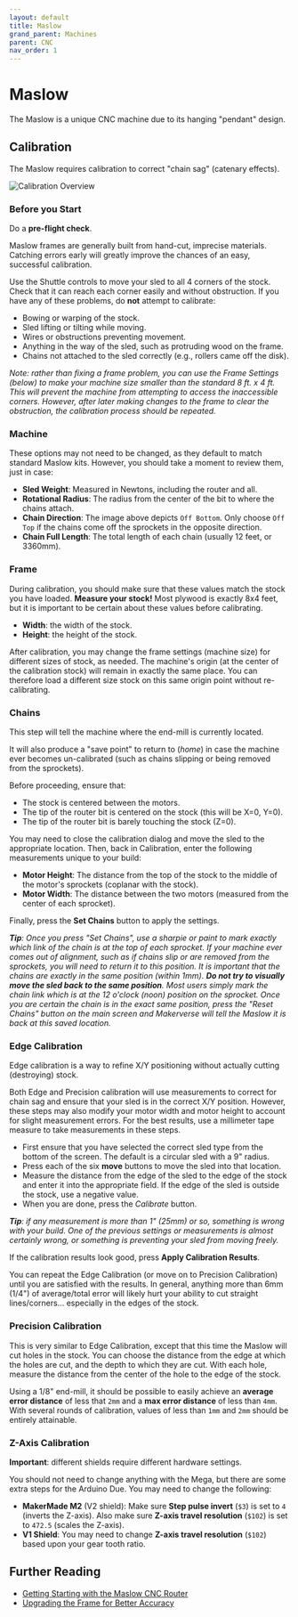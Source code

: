 ```yaml
---
layout: default
title: Maslow
grand_parent: Machines
parent: CNC
nav_order: 1
---
```


# Maslow

The Maslow is a unique CNC machine due to its hanging "pendant" design.

## Calibration

The Maslow requires calibration to correct "chain sag" (catenary effects).

![Calibration Overview](/assets/machines/maslow/calibration_overview.png)

### Before you Start

Do a **pre-flight check**.

Maslow frames are generally built from hand-cut, imprecise materials. Catching errors early will greatly improve the chances of an easy, successful calibration.

Use the Shuttle controls to move your sled to all 4 corners of the stock. Check that it can reach each corner easily and without obstruction. If you have any of these problems, do **not** attempt to calibrate:

- Bowing or warping of the stock.
- Sled lifting or tilting while moving.
- Wires or obstructions preventing movement.
- Anything in the way of the sled, such as protruding wood on the frame.
- Chains not attached to the sled correctly (e.g., rollers came off the disk).

_Note: rather than fixing a frame problem, you can use the Frame Settings (below) to make your machine size smaller than the standard 8 ft. x 4 ft. This will prevent the machine from attempting to access the inaccessible corners. However, after later making changes to the frame to clear the obstruction, the calibration process should be repeated._

### Machine

These options may not need to be changed, as they default to match standard Maslow kits. However, you should take a moment to review them, just in case:

- **Sled Weight**: Measured in Newtons, including the router and all.
- **Rotational Radius**: The radius from the center of the bit to where the chains attach.
- **Chain Direction**: The image above depicts `Off Bottom`. Only choose `Off Top` if the chains come off the sprockets in the opposite direction.
- **Chain Full Length**: The total length of each chain (usually 12 feet, or 3360mm).

### Frame

During calibration, you should make sure that these values match the stock you have loaded. **Measure your stock!** Most plywood is exactly 8x4 feet, but it is important to be certain about these values before calibrating.

- **Width**: the width of the stock.
- **Height**: the height of the stock.

After calibration, you may change the frame settings (machine size) for different sizes of stock, as needed. The machine's origin (at the center of the calibration stock) will remain in exactly the same place. You can therefore load a different size stock on this same origin point without re-calibrating.

### Chains

This step will tell the machine where the end-mill is currently located.

It will also produce a "save point" to return to (_home_) in case the machine ever becomes un-calibrated (such as chains slipping or being removed from the sprockets).

Before proceeding, ensure that:

- The stock is centered between the motors.
- The tip of the router bit is centered on the stock (this will be X=0, Y=0).
- The tip of the router bit is barely touching the stock (Z=0).

You may need to close the calibration dialog and move the sled to the appropriate location. Then, back in Calibration, enter the following measurements unique to your build:

- **Motor Height**: The distance from the top of the stock to the middle of the motor's sprockets (coplanar with the stock).
- **Motor Width**: The distance between the two motors (measured from the center of each sprocket).

Finally, press the **Set Chains** button to apply the settings.

_**Tip**: Once you press "Set Chains", use a sharpie or paint to mark exactly which link of the chain is at the top of each sprocket. If your machine ever comes out of alignment, such as if chains slip or are removed from the sprockets, you will need to return it to this position. It is important that the chains are exactly in the same position (within 1mm). **Do not try to visually move the sled back to the same position**. Most users simply mark the chain link which is at the 12 o'clock (noon) position on the sprocket. Once you are certain the chain is in the exact same position, press the "Reset Chains" button on the main screen and Makerverse will tell the Maslow it is back at this saved location._

### Edge Calibration

Edge calibration is a way to refine X/Y positioning without actually cutting (destroying) stock.

Both Edge and Precision calibration will use measurements to correct for chain sag and ensure that your sled is in the correct X/Y position. However, these steps may also modify your motor width and motor height to account for slight measurement errors. For the best results, use a millimeter tape measure to take measurements in these steps.

- First ensure that you have selected the correct sled type from the bottom of the screen. The default is a circular sled with a 9" radius.
- Press each of the six **move** buttons to move the sled into that location.
- Measure the distance from the edge of the sled to the edge of the stock and enter it into the appropriate field. If the edge of the sled is outside the stock, use a negative value.
- When you are done, press the _Calibrate_ button.

_**Tip**: if any measurement is more than 1" (25mm) or so, something is wrong with your build. One of the previous settings or measurements is almost certainly wrong, or something is preventing your sled from moving freely._

If the calibration results look good, press **Apply Calibration Results**.

You can repeat the Edge Calibration (or move on to Precision Calibration) until you are satisfied with the results. In general, anything more than 6mm (1/4") of average/total error will likely hurt your ability to cut straight lines/corners... especially in the edges of the stock.

### Precision Calibration

This is very similar to Edge Calibration, except that this time the Maslow will cut holes in the stock. You can choose the distance from the edge at which the holes are cut, and the depth to which they are cut. With each hole, measure the distance from the center of the hole to the edge of the stock.

Using a 1/8" end-mill, it should be possible to easily achieve an **average error distance** of less that `2mm` and a **max error distance** of less than `4mm`. With several rounds of calibration, values of less than `1mm` and `2mm` should be entirely attainable.

### Z-Axis Calibration

**Important**: different shields require different hardware settings.

You should not need to change anything with the Mega, but there are some extra steps for the Arduino Due. You may need to change the following:

- **MakerMade M2** (V2 shield): Make sure **Step pulse invert** (`$3`) is set to `4` (inverts the Z-axis). Also make sure **Z-axis travel resolution** (`$102`) is set to `472.5` (scales the Z-axis).
- **V1 Shield**: You may need to change **Z-axis travel resolution** (`$102`) based upon your gear tooth ratio.

## Further Reading

- [Getting Starting with the Maslow CNC Router](https://www.technicallywizardry.com/maslow-cnc-router-simplified-guide/)
- [Upgrading the Frame for Better Accuracy](https://www.technicallywizardry.com/upgrade-maslow-cnc-frame-plans/)

